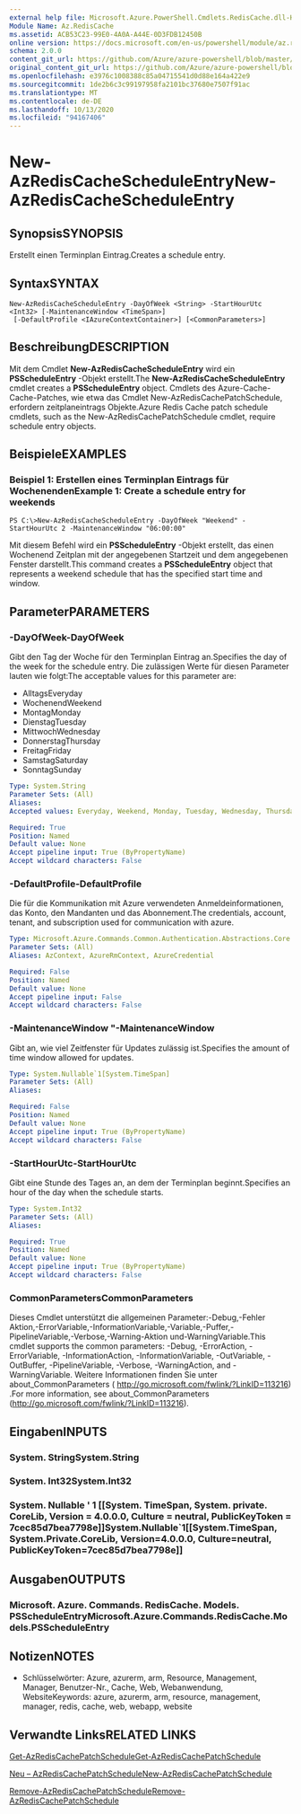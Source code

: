 ```yaml
---
external help file: Microsoft.Azure.PowerShell.Cmdlets.RedisCache.dll-Help.xml
Module Name: Az.RedisCache
ms.assetid: ACB53C23-99E0-4A0A-A44E-0D3FDB12450B
online version: https://docs.microsoft.com/en-us/powershell/module/az.rediscache/new-azrediscachescheduleentry
schema: 2.0.0
content_git_url: https://github.com/Azure/azure-powershell/blob/master/src/RedisCache/RedisCache/help/New-AzRedisCacheScheduleEntry.md
original_content_git_url: https://github.com/Azure/azure-powershell/blob/master/src/RedisCache/RedisCache/help/New-AzRedisCacheScheduleEntry.md
ms.openlocfilehash: e3976c1008388c85a04715541d0d88e164a422e9
ms.sourcegitcommit: 1de2b6c3c99197958fa2101bc37680e7507f91ac
ms.translationtype: MT
ms.contentlocale: de-DE
ms.lasthandoff: 10/13/2020
ms.locfileid: "94167406"
---
```

# <span data-ttu-id="3f81e-101">New-AzRedisCacheScheduleEntry</span><span class="sxs-lookup"><span data-stu-id="3f81e-101">New-AzRedisCacheScheduleEntry</span></span>

## <span data-ttu-id="3f81e-102">Synopsis</span><span class="sxs-lookup"><span data-stu-id="3f81e-102">SYNOPSIS</span></span>
<span data-ttu-id="3f81e-103">Erstellt einen Terminplan Eintrag.</span><span class="sxs-lookup"><span data-stu-id="3f81e-103">Creates a schedule entry.</span></span>

## <span data-ttu-id="3f81e-104">Syntax</span><span class="sxs-lookup"><span data-stu-id="3f81e-104">SYNTAX</span></span>

```
New-AzRedisCacheScheduleEntry -DayOfWeek <String> -StartHourUtc <Int32> [-MaintenanceWindow <TimeSpan>]
 [-DefaultProfile <IAzureContextContainer>] [<CommonParameters>]
```

## <span data-ttu-id="3f81e-105">Beschreibung</span><span class="sxs-lookup"><span data-stu-id="3f81e-105">DESCRIPTION</span></span>
<span data-ttu-id="3f81e-106">Mit dem Cmdlet **New-AzRedisCacheScheduleEntry** wird ein **PSScheduleEntry** -Objekt erstellt.</span><span class="sxs-lookup"><span data-stu-id="3f81e-106">The **New-AzRedisCacheScheduleEntry** cmdlet creates a **PSScheduleEntry** object.</span></span>
<span data-ttu-id="3f81e-107">Cmdlets des Azure-Cache-Cache-Patches, wie etwa das Cmdlet New-AzRedisCachePatchSchedule, erfordern zeitplaneintrags Objekte.</span><span class="sxs-lookup"><span data-stu-id="3f81e-107">Azure Redis Cache patch schedule cmdlets, such as the New-AzRedisCachePatchSchedule cmdlet, require schedule entry objects.</span></span>

## <span data-ttu-id="3f81e-108">Beispiele</span><span class="sxs-lookup"><span data-stu-id="3f81e-108">EXAMPLES</span></span>

### <span data-ttu-id="3f81e-109">Beispiel 1: Erstellen eines Terminplan Eintrags für Wochenenden</span><span class="sxs-lookup"><span data-stu-id="3f81e-109">Example 1: Create a schedule entry for weekends</span></span>
```
PS C:\>New-AzRedisCacheScheduleEntry -DayOfWeek "Weekend" -StartHourUtc 2 -MaintenanceWindow "06:00:00"
```

<span data-ttu-id="3f81e-110">Mit diesem Befehl wird ein **PSScheduleEntry** -Objekt erstellt, das einen Wochenend Zeitplan mit der angegebenen Startzeit und dem angegebenen Fenster darstellt.</span><span class="sxs-lookup"><span data-stu-id="3f81e-110">This command creates a **PSScheduleEntry** object that represents a weekend schedule that has the specified start time and window.</span></span>

## <span data-ttu-id="3f81e-111">Parameter</span><span class="sxs-lookup"><span data-stu-id="3f81e-111">PARAMETERS</span></span>

### <span data-ttu-id="3f81e-112">-DayOfWeek</span><span class="sxs-lookup"><span data-stu-id="3f81e-112">-DayOfWeek</span></span>
<span data-ttu-id="3f81e-113">Gibt den Tag der Woche für den Terminplan Eintrag an.</span><span class="sxs-lookup"><span data-stu-id="3f81e-113">Specifies the day of the week for the schedule entry.</span></span>
<span data-ttu-id="3f81e-114">Die zulässigen Werte für diesen Parameter lauten wie folgt:</span><span class="sxs-lookup"><span data-stu-id="3f81e-114">The acceptable values for this parameter are:</span></span>
- <span data-ttu-id="3f81e-115">Alltags</span><span class="sxs-lookup"><span data-stu-id="3f81e-115">Everyday</span></span> 
- <span data-ttu-id="3f81e-116">Wochenend</span><span class="sxs-lookup"><span data-stu-id="3f81e-116">Weekend</span></span> 
- <span data-ttu-id="3f81e-117">Montag</span><span class="sxs-lookup"><span data-stu-id="3f81e-117">Monday</span></span> 
- <span data-ttu-id="3f81e-118">Dienstag</span><span class="sxs-lookup"><span data-stu-id="3f81e-118">Tuesday</span></span> 
- <span data-ttu-id="3f81e-119">Mittwoch</span><span class="sxs-lookup"><span data-stu-id="3f81e-119">Wednesday</span></span> 
- <span data-ttu-id="3f81e-120">Donnerstag</span><span class="sxs-lookup"><span data-stu-id="3f81e-120">Thursday</span></span> 
- <span data-ttu-id="3f81e-121">Freitag</span><span class="sxs-lookup"><span data-stu-id="3f81e-121">Friday</span></span> 
- <span data-ttu-id="3f81e-122">Samstag</span><span class="sxs-lookup"><span data-stu-id="3f81e-122">Saturday</span></span> 
- <span data-ttu-id="3f81e-123">Sonntag</span><span class="sxs-lookup"><span data-stu-id="3f81e-123">Sunday</span></span>

```yaml
Type: System.String
Parameter Sets: (All)
Aliases:
Accepted values: Everyday, Weekend, Monday, Tuesday, Wednesday, Thursday, Friday, Saturday, Sunday

Required: True
Position: Named
Default value: None
Accept pipeline input: True (ByPropertyName)
Accept wildcard characters: False
```

### <span data-ttu-id="3f81e-124">-DefaultProfile</span><span class="sxs-lookup"><span data-stu-id="3f81e-124">-DefaultProfile</span></span>
<span data-ttu-id="3f81e-125">Die für die Kommunikation mit Azure verwendeten Anmeldeinformationen, das Konto, den Mandanten und das Abonnement.</span><span class="sxs-lookup"><span data-stu-id="3f81e-125">The credentials, account, tenant, and subscription used for communication with azure.</span></span>

```yaml
Type: Microsoft.Azure.Commands.Common.Authentication.Abstractions.Core.IAzureContextContainer
Parameter Sets: (All)
Aliases: AzContext, AzureRmContext, AzureCredential

Required: False
Position: Named
Default value: None
Accept pipeline input: False
Accept wildcard characters: False
```

### <span data-ttu-id="3f81e-126">-MaintenanceWindow "</span><span class="sxs-lookup"><span data-stu-id="3f81e-126">-MaintenanceWindow</span></span>
<span data-ttu-id="3f81e-127">Gibt an, wie viel Zeitfenster für Updates zulässig ist.</span><span class="sxs-lookup"><span data-stu-id="3f81e-127">Specifies the amount of time window allowed for updates.</span></span>

```yaml
Type: System.Nullable`1[System.TimeSpan]
Parameter Sets: (All)
Aliases:

Required: False
Position: Named
Default value: None
Accept pipeline input: True (ByPropertyName)
Accept wildcard characters: False
```

### <span data-ttu-id="3f81e-128">-StartHourUtc</span><span class="sxs-lookup"><span data-stu-id="3f81e-128">-StartHourUtc</span></span>
<span data-ttu-id="3f81e-129">Gibt eine Stunde des Tages an, an dem der Terminplan beginnt.</span><span class="sxs-lookup"><span data-stu-id="3f81e-129">Specifies an hour of the day when the schedule starts.</span></span>

```yaml
Type: System.Int32
Parameter Sets: (All)
Aliases:

Required: True
Position: Named
Default value: None
Accept pipeline input: True (ByPropertyName)
Accept wildcard characters: False
```

### <span data-ttu-id="3f81e-130">CommonParameters</span><span class="sxs-lookup"><span data-stu-id="3f81e-130">CommonParameters</span></span>
<span data-ttu-id="3f81e-131">Dieses Cmdlet unterstützt die allgemeinen Parameter:-Debug,-Fehler Aktion,-ErrorVariable,-InformationVariable,-Variable,-Puffer,-PipelineVariable,-Verbose,-Warning-Aktion und-WarningVariable.</span><span class="sxs-lookup"><span data-stu-id="3f81e-131">This cmdlet supports the common parameters: -Debug, -ErrorAction, -ErrorVariable, -InformationAction, -InformationVariable, -OutVariable, -OutBuffer, -PipelineVariable, -Verbose, -WarningAction, and -WarningVariable.</span></span> <span data-ttu-id="3f81e-132">Weitere Informationen finden Sie unter about_CommonParameters ( http://go.microsoft.com/fwlink/?LinkID=113216) .</span><span class="sxs-lookup"><span data-stu-id="3f81e-132">For more information, see about_CommonParameters (http://go.microsoft.com/fwlink/?LinkID=113216).</span></span>

## <span data-ttu-id="3f81e-133">Eingaben</span><span class="sxs-lookup"><span data-stu-id="3f81e-133">INPUTS</span></span>

### <span data-ttu-id="3f81e-134">System. String</span><span class="sxs-lookup"><span data-stu-id="3f81e-134">System.String</span></span>

### <span data-ttu-id="3f81e-135">System. Int32</span><span class="sxs-lookup"><span data-stu-id="3f81e-135">System.Int32</span></span>

### <span data-ttu-id="3f81e-136">System. Nullable ' 1 [[System. TimeSpan, System. private. CoreLib, Version = 4.0.0.0, Culture = neutral, PublicKeyToken = 7cec85d7bea7798e]]</span><span class="sxs-lookup"><span data-stu-id="3f81e-136">System.Nullable\`1[[System.TimeSpan, System.Private.CoreLib, Version=4.0.0.0, Culture=neutral, PublicKeyToken=7cec85d7bea7798e]]</span></span>

## <span data-ttu-id="3f81e-137">Ausgaben</span><span class="sxs-lookup"><span data-stu-id="3f81e-137">OUTPUTS</span></span>

### <span data-ttu-id="3f81e-138">Microsoft. Azure. Commands. RedisCache. Models. PSScheduleEntry</span><span class="sxs-lookup"><span data-stu-id="3f81e-138">Microsoft.Azure.Commands.RedisCache.Models.PSScheduleEntry</span></span>

## <span data-ttu-id="3f81e-139">Notizen</span><span class="sxs-lookup"><span data-stu-id="3f81e-139">NOTES</span></span>
* <span data-ttu-id="3f81e-140">Schlüsselwörter: Azure, azurerm, arm, Resource, Management, Manager, Benutzer-Nr., Cache, Web, Webanwendung, Website</span><span class="sxs-lookup"><span data-stu-id="3f81e-140">Keywords: azure, azurerm, arm, resource, management, manager, redis, cache, web, webapp, website</span></span>

## <span data-ttu-id="3f81e-141">Verwandte Links</span><span class="sxs-lookup"><span data-stu-id="3f81e-141">RELATED LINKS</span></span>

[<span data-ttu-id="3f81e-142">Get-AzRedisCachePatchSchedule</span><span class="sxs-lookup"><span data-stu-id="3f81e-142">Get-AzRedisCachePatchSchedule</span></span>](./Get-AzRedisCachePatchSchedule.md)

[<span data-ttu-id="3f81e-143">Neu – AzRedisCachePatchSchedule</span><span class="sxs-lookup"><span data-stu-id="3f81e-143">New-AzRedisCachePatchSchedule</span></span>](./New-AzRedisCachePatchSchedule.md)

[<span data-ttu-id="3f81e-144">Remove-AzRedisCachePatchSchedule</span><span class="sxs-lookup"><span data-stu-id="3f81e-144">Remove-AzRedisCachePatchSchedule</span></span>](./Remove-AzRedisCachePatchSchedule.md)


